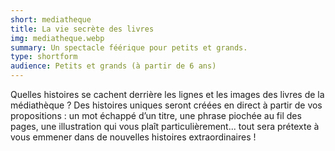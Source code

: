 ```yaml
---
short: mediatheque
title: La vie secrète des livres
img: mediatheque.webp
summary: Un spectacle féérique pour petits et grands.
type: shortform
audience: Petits et grands (à partir de 6 ans)
---
```


Quelles histoires se cachent derrière les lignes et les images des livres de la médiathèque ? Des histoires uniques seront créées en direct à partir de vos propositions : un mot échappé d’un titre, une phrase piochée au fil des pages, une illustration qui vous plaît particulièrement... tout sera prétexte à vous emmener dans de nouvelles histoires extraordinaires ! 